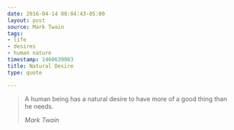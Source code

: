 ```yaml
---
date: 2016-04-14 08:04:43-05:00
layout: post
source: Mark Twain
tags:
- life
- desires
- human nature
timestamp: 1460639083
title: Natural Desire
type: quote

---
```

> A human being has a natural desire to have more of a good thing than he needs.
> 
> <cite>Mark Twain</cite>